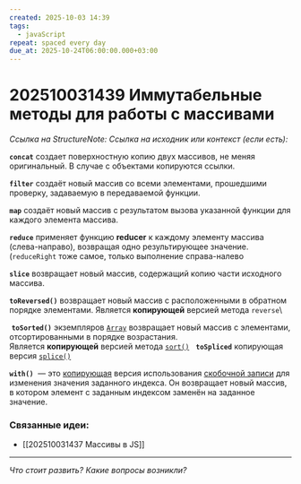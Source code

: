 ```yaml
---
created: 2025-10-03 14:39
tags:
  - javaScript
repeat: spaced every day
due_at: 2025-10-24T06:00:00.000+03:00
---
```

# 202510031439 Иммутабельные методы для работы с массивами

*Ссылка на StructureNote:*
*Ссылка на исходник или контекст (если есть):* 

**`concat`** создает поверхностную копию двух массивов, не меняя оригинальный. В случае с объектами копируются ссылки.

**`filter`** создаёт новый массив со всеми элементами, прошедшими проверку, задаваемую в передаваемой функции.

**`map`** создаёт новый массив с результатом вызова указанной функции для каждого элемента массива.

**`reduce`** применяет функцию **reducer** к каждому элементу массива (слева-направо), возвращая одно результирующее значение.(`reduceRight` тоже самое, только выполнение справа-налево

**`slice`** возвращает новый массив, содержащий копию части исходного массива.

**`toReversed()`** возвращает новый массив с расположенными в обратном порядке элементами. Является **копирующей** версией метода `reverse`\

 **`toSorted()`** экземпляров [`Array`](https://developer.mozilla.org/ru/docs/Web/JavaScript/Reference/Global_Objects/Array) возвращает новый массив с элементами, отсортированными в порядке возрастания. Является **копирующей** версией метода [`sort()`](https://developer.mozilla.org/ru/docs/Web/JavaScript/Reference/Global_Objects/Array/sort)
 
**`toSpliced`** копирующая версия [`splice()`](https://developer.mozilla.org/en-US/docs/Web/JavaScript/Reference/Global_Objects/Array/splice)

**`with()`**  — это [копирующая](https://developer.mozilla.org/en-US/docs/Web/JavaScript/Reference/Global_Objects/Array#copying_methods_and_mutating_methods) версия использования [скобочной записи](https://developer.mozilla.org/en-US/docs/Web/JavaScript/Reference/Operators/Property_accessors#bracket_notation) для изменения значения заданного индекса. Он возвращает новый массив, в котором элемент с заданным индексом заменён на заданное значение.

### Связанные идеи:

* [[202510031437 Массивы в JS]]
---

*Что стоит развить? Какие вопросы возникли?*
